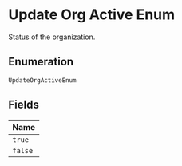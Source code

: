 
# Update Org Active Enum

Status of the organization.

## Enumeration

`UpdateOrgActiveEnum`

## Fields

| Name |
|  --- |
| `true` |
| `false` |


